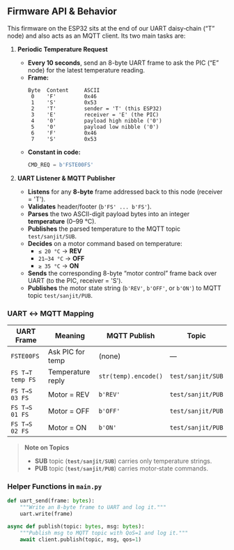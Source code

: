 ## Firmware API & Behavior

This firmware on the ESP32 sits at the end of our UART daisy‐chain (“T” node) and also acts as an MQTT client.  Its two main tasks are:

1. **Periodic Temperature Request**  
   - **Every 10 seconds**, send an 8-byte UART frame to ask the PIC (“E” node) for the latest temperature reading.  
   - **Frame:**  
     ```
     Byte  Content     ASCII
      0    'F'         0x46
      1    'S'         0x53
      2    'T'         sender = 'T' (this ESP32)
      3    'E'         receiver = 'E' (the PIC)
      4    '0'         payload high nibble ('0')
      5    '0'         payload low nibble ('0')
      6    'F'         0x46
      7    'S'         0x53
     ```  
   - **Constant in code:**  
     ```python
     CMD_REQ = b'FSTE00FS'
     ```

2. **UART Listener & MQTT Publisher**  
   - **Listens** for any **8-byte** frame addressed back to this node (receiver = 'T').  
   - **Validates** header/footer (`b'FS' ... b'FS'`).  
   - **Parses** the two ASCII-digit payload bytes into an integer **temperature** (0–99 °C).  
   - **Publishes** the parsed temperature to the MQTT topic `test/sanjit/SUB`.  
   - **Decides** on a motor command based on temperature:  
     - `≤ 20 °C` → **REV**  
     - `21–34 °C` → **OFF**  
     - `≥ 35 °C` → **ON**  
   - **Sends** the corresponding 8-byte “motor control” frame back over UART (to the PIC, receiver = 'S').  
   - **Publishes** the motor state string (`b'REV'`, `b'OFF'`, or `b'ON'`) to MQTT topic `test/sanjit/PUB`.

### UART ↔ MQTT Mapping

| UART Frame       | Meaning            | MQTT Publish            | Topic                   |
|------------------|--------------------|--------------------------|-------------------------|
| `FSTE00FS`       | Ask PIC for temp   | (none)                   | —                       |
| `FS T→T temp FS` | Temperature reply  | `str(temp).encode()`     | `test/sanjit/SUB`       |
| `FS T→S 03 FS`   | Motor = REV        | `b'REV'`                 | `test/sanjit/PUB`       |
| `FS T→S 01 FS`   | Motor = OFF        | `b'OFF'`                 | `test/sanjit/PUB`       |
| `FS T→S 02 FS`   | Motor = ON         | `b'ON'`                  | `test/sanjit/PUB`       |

> **Note on Topics**  
> - **SUB** topic (**`test/sanjit/SUB`**) carries only temperature strings.  
> - **PUB** topic (**`test/sanjit/PUB`**) carries motor‐state commands.

### Helper Functions in `main.py`

```python
def uart_send(frame: bytes):
    """Write an 8-byte frame to UART and log it."""
    uart.write(frame)

async def publish(topic: bytes, msg: bytes):
    """Publish msg to MQTT topic with QoS=1 and log it."""
    await client.publish(topic, msg, qos=1)
